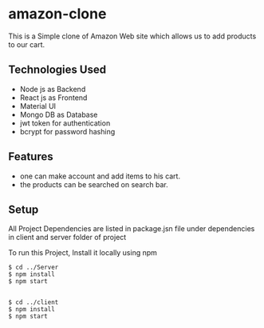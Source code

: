 # amazon-clone

This is a Simple clone of Amazon Web site which allows us to add products to our cart.

## Technologies Used

- Node js as Backend
- React js as Frontend
- Material UI
- Mongo DB as Database
- jwt token for authentication
- bcrypt for password hashing

## Features

- one can make account and add items to his cart.
- the products can be searched on search bar.


## Setup
 All Project Dependencies are listed in package.jsn file under dependencies in client and server folder of project
 
 To run this Project, Install it locally using npm
 ```
 $ cd ../Server
 $ npm install
 $ npm start
 
 
 $ cd ../client
 $ npm install
 $ npm start
 
 ```


